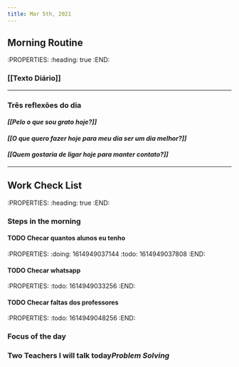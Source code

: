 ```yaml
---
title: Mar 5th, 2021
---
```


## **Morning Routine**
:PROPERTIES:
:heading: true
:END:
### **[[Texto Diário]]**
 ---
### **Três reflexões do dia**
#### _**[[Pelo o que sou grato hoje?]]**_
#### _**[[O que quero fazer hoje para meu dia ser um dia melhor?]]**_
#### _**[[Quem gostaria de ligar hoje para manter contato?]]**_
---
## Work Check List
:PROPERTIES:
:heading: true
:END:
### **Steps in the morning**
#### TODO Checar quantos alunos eu tenho
:PROPERTIES:
:doing: 1614949037144
:todo: 1614949037808
:END:
#### TODO Checar whatsapp
:PROPERTIES:
:todo: 1614949033256
:END:
#### TODO Checar faltas dos professores
:PROPERTIES:
:todo: 1614949048256
:END:
### **Focus of the day**
### **Two Teachers I will talk today*****Problem Solving***
